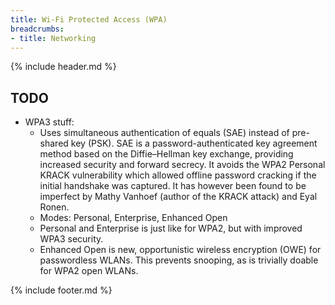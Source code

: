 ```yaml
---
title: Wi-Fi Protected Access (WPA)
breadcrumbs:
- title: Networking
---
```

{% include header.md %}

## TODO

- WPA3 stuff:
    - Uses simultaneous authentication of equals (SAE) instead of pre-shared key (PSK). SAE is a password-authenticated key agreement method based on the Diffie–Hellman key exchange, providing increased security and forward secrecy. It avoids the WPA2 Personal KRACK vulnerability which allowed offline password cracking if the initial handshake was captured. It has however been found to be imperfect by Mathy Vanhoef (author of the KRACK attack) and Eyal Ronen.
    - Modes: Personal, Enterprise, Enhanced Open
    - Personal and Enterprise is just like for WPA2, but with improved WPA3 security.
    - Enhanced Open is new, opportunistic wireless encryption (OWE) for passwordless WLANs. This prevents snooping, as is trivially doable for WPA2 open WLANs.

{% include footer.md %}
